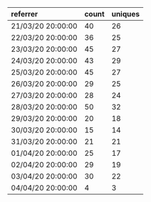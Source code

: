 | referrer          | count | uniques |
| :---------------- | :---- | :------ |
| 21/03/20 20:00:00 | 40    | 26      |
| 22/03/20 20:00:00 | 36    | 25      |
| 23/03/20 20:00:00 | 45    | 27      |
| 24/03/20 20:00:00 | 43    | 29      |
| 25/03/20 20:00:00 | 45    | 27      |
| 26/03/20 20:00:00 | 29    | 25      |
| 27/03/20 20:00:00 | 28    | 24      |
| 28/03/20 20:00:00 | 50    | 32      |
| 29/03/20 20:00:00 | 20    | 18      |
| 30/03/20 20:00:00 | 15    | 14      |
| 31/03/20 20:00:00 | 21    | 21      |
| 01/04/20 20:00:00 | 25    | 17      |
| 02/04/20 20:00:00 | 29    | 19      |
| 03/04/20 20:00:00 | 30    | 22      |
| 04/04/20 20:00:00 | 4     | 3       |